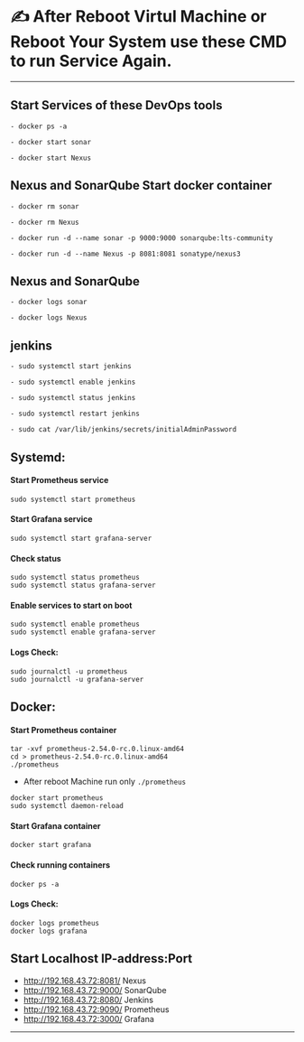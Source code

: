 
# ✍️ After Reboot Virtul Machine or Reboot Your System use these CMD to run Service Again.
________________________________________________________________________________________________________________________________

## Start Services of these DevOps tools
```
- docker ps -a
```
```
- docker start sonar
```
```
- docker start Nexus
```

## Nexus and SonarQube Start docker container
```
- docker rm sonar
```
```
- docker rm Nexus
```
```
- docker run -d --name sonar -p 9000:9000 sonarqube:lts-community
```
```
- docker run -d --name Nexus -p 8081:8081 sonatype/nexus3
```

## Nexus and SonarQube
```
- docker logs sonar
```
```
- docker logs Nexus
```

## jenkins
```
- sudo systemctl start jenkins
```
```
- sudo systemctl enable jenkins
```
```
- sudo systemctl status jenkins
```
```
- sudo systemctl restart jenkins
```
```
- sudo cat /var/lib/jenkins/secrets/initialAdminPassword
```

## Systemd:
#### Start Prometheus service
```
sudo systemctl start prometheus
```

#### Start Grafana service
```
sudo systemctl start grafana-server
```

#### Check status
```
sudo systemctl status prometheus
sudo systemctl status grafana-server
```

#### Enable services to start on boot
```
sudo systemctl enable prometheus
sudo systemctl enable grafana-server
```

#### Logs Check:
```
sudo journalctl -u prometheus
sudo journalctl -u grafana-server
```

## Docker:
#### Start Prometheus container
```
tar -xvf prometheus-2.54.0-rc.0.linux-amd64
cd > prometheus-2.54.0-rc.0.linux-amd64
./prometheus
```
- After reboot Machine run only `./prometheus`
```
docker start prometheus
sudo systemctl daemon-reload
```

#### Start Grafana container
```
docker start grafana
```

#### Check running containers
```
docker ps -a
```

#### Logs Check:
```
docker logs prometheus
docker logs grafana
```

## Start Localhost IP-address:Port
- http://192.168.43.72:8081/  Nexus
- http://192.168.43.72:9000/ SonarQube
- http://192.168.43.72:8080/ Jenkins
- http://192.168.43.72:9090/ Prometheus
- http://192.168.43.72:3000/ Grafana
__________________________________________________________________________________________________________________________________________________________
